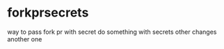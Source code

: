 # forkprsecrets
way to pass fork pr with secret
do something with secrets
other changes
another one
